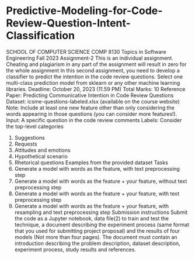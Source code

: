# Predictive-Modeling-for-Code-Review-Question-Intent-Classification


SCHOOL OF COMPUTER SCIENCE
COMP 8130
Topics in Software Engineering
Fall 2023
Assignment-2
This is an individual assignment. Cheating and plagiarism in any part of the
assignment will result in zero for the whole assignment
In this second assignment, you need to develop a classifier to predict the intention in
the code review questions. Select one multi-class prediction model from sklearn or
any other machine learning libraries.
Deadline: October 20, 2023 (11.59 PM)
Total Marks: 10
Reference Paper: Predicting Communicative Intention in Code Review
Questions
Dataset: icsme-questions-labeled.xlsx (available on the course website)
Note: Include at least one new feature other than only considering the words appearing
in those questions (you can consider more features!).
Input: A specific question in the code review comments
Labels: Consider the top-level categories
1. Suggestions
2. Requests
3. Attitudes and emotions
4. Hypothetical scenario
5. Rhetorical questions
Examples from the provided dataset
Tasks
1. Generate a model with words as the feature, with text preprocessing step
2. Generate a model with words as the feature + your feature, without text
preprocessing step
3. Generate a model with words as the feature + your feature, with text preprocessing
step
4. Generate a model with words as the feature + your feature, with resampling and
text preprocessing step
Submission instructions
Submit the code as a Jupyter notebook, data file(2) to train and test the technique,
a document describing the experiment process (same format that you used for
submitting project proposal) and the results of four models (Not more than four
pages).
The document must contain an introduction describing the problem description,
dataset description, experiment process, study results and references.

